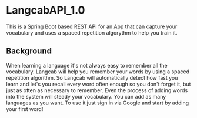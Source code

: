 # LangcabAPI_1.0

This is a Spring Boot based REST API for an App that can capture your vocabulary and uses a spaced repetition algorythm to help you train it.

## Background

When learning a language it's not always easy to remember all the vocabulary. Langcab will help you remember your words by using a spaced repetition algorithm. So Langcab will automatically detect how fast you learn and let's you recall every word often enough so you don't forget it, but just as often as necessary to remember.
Even the process of adding words into the system will steady your vocabulary. You can add as many languages as you want.
To use it just sign in via Google and start by adding your first word!
